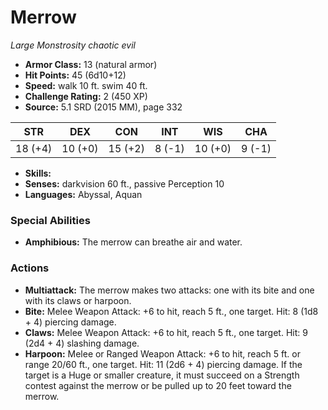 # Merrow

*Large* *Monstrosity* *chaotic evil*

- **Armor Class:** 13 (natural armor)
- **Hit Points:** 45 (6d10+12)
- **Speed:** walk 10 ft. swim 40 ft.
- **Challenge Rating:** 2 (450 XP)
- **Source:** 5.1 SRD (2015 MM), page 332

| STR | DEX | CON | INT | WIS | CHA |
| --- | --- | --- | --- | --- | --- |
| 18 (+4) | 10 (+0) | 15 (+2) | 8 (-1) | 10 (+0) | 9 (-1) |

- **Skills:** 
- **Senses:** darkvision 60 ft., passive Perception 10
- **Languages:** Abyssal, Aquan

### Special Abilities

- **Amphibious:** The merrow can breathe air and water.

### Actions

- **Multiattack:** The merrow makes two attacks: one with its bite and one with its claws or harpoon.
- **Bite:** Melee Weapon Attack: +6 to hit, reach 5 ft., one target. Hit: 8 (1d8 + 4) piercing damage.
- **Claws:** Melee Weapon Attack: +6 to hit, reach 5 ft., one target. Hit: 9 (2d4 + 4) slashing damage.
- **Harpoon:** Melee or Ranged Weapon Attack: +6 to hit, reach 5 ft. or range 20/60 ft., one target. Hit: 11 (2d6 + 4) piercing damage. If the target is a Huge or smaller creature, it must succeed on a Strength contest against the merrow or be pulled up to 20 feet toward the merrow.


